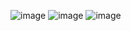 ![image](https://github.com/Ayanabha1/6-Companies-30-Days-Challenge/assets/63809278/4b79515c-36a3-4a7e-98f7-34e6af21dbe8)
![image](https://github.com/Ayanabha1/6-Companies-30-Days-Challenge/assets/63809278/1562c251-efa6-41b3-8c1d-401d45fc1673)
![image](https://github.com/Ayanabha1/6-Companies-30-Days-Challenge/assets/63809278/a821d5a7-abe9-4e3a-ac86-77d603735b62)

